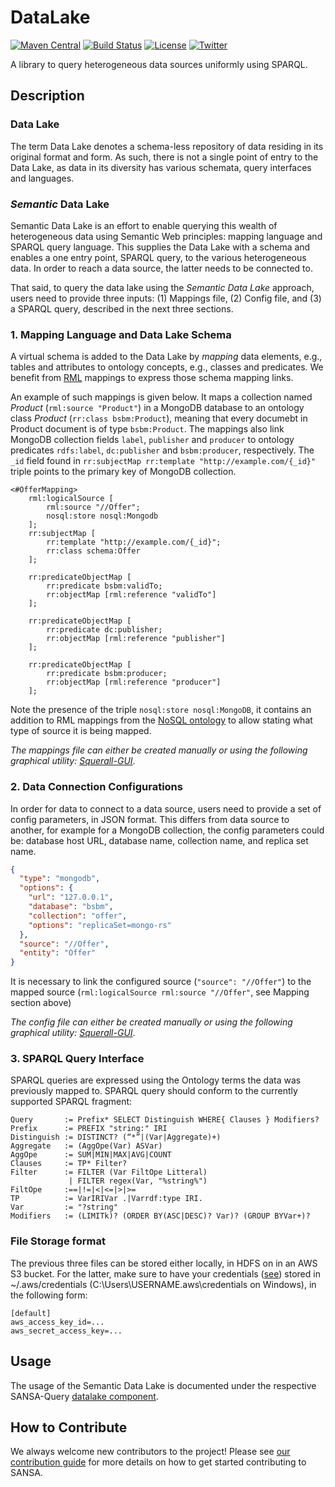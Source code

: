 # DataLake
[![Maven Central](https://maven-badges.herokuapp.com/maven-central/net.sansa-stack/sansa-datalake-parent_2.11/badge.svg)](https://maven-badges.herokuapp.com/maven-central/net.sansa-stack/sansa-datalake-parent_2.11)
[![Build Status](https://ci.aksw.org/jenkins/job/SANSA-ML/job/develop/badge/icon)](https://ci.aksw.org/jenkins/job/SANSA-DataLake//job/master/)
[![License](https://img.shields.io/badge/License-Apache%202.0-blue.svg)](https://opensource.org/licenses/Apache-2.0)
[![Twitter](https://img.shields.io/twitter/follow/SANSA_Stack.svg?style=social)](https://twitter.com/SANSA_Stack)

A library to query heterogeneous data sources uniformly using SPARQL.

## Description
### Data Lake
The term Data Lake denotes a schema-less repository of data residing in its original format and form. As such, there is not a single point of entry to the Data Lake, as data in its diversity has various schemata, query interfaces and languages.

### _Semantic_ Data Lake
Semantic Data Lake is an effort to enable querying this wealth of heterogeneous data using Semantic Web principles: mapping language and  SPARQL query language. This supplies the Data Lake with a schema and enables a one entry point, SPARQL query, to the various heterogeneous data. In order to reach a data source, the latter needs to be connected to.

That said, to query the data lake using the _Semantic Data Lake_ approach, users need to provide three inputs: (1) Mappings file, (2) Config file, and (3) a SPARQL query, described in the next three sections.

### 1. Mapping Language and Data Lake Schema
A virtual schema is added to the Data Lake by _mapping_ data elements, e.g., tables and attributes to ontology concepts, e.g., classes and predicates. We benefit from [RML](http://rml.io/) mappings to express those schema mapping links.

An example of such mappings is given below. It maps a collection named _Product_ (`rml:source "Product"`) in a MongoDB database to an ontology class _Product_ (`rr:class bsbm:Product`), meaning that every documebt in Product document is of type `bsbm:Product`. The mappings also link MongoDB collection fields `label`, `publisher` and `producer` to ontology predicates `rdfs:label`, `dc:publisher` and `bsbm:producer`, respectively. The `_id` field found in `rr:subjectMap rr:template "http://example.com/{_id}"` triple points to the primary key of MongoDB collection.

```
<#OfferMapping>
	rml:logicalSource [
		rml:source "//Offer";
		nosql:store nosql:Mongodb
	];
	rr:subjectMap [
		rr:template "http://example.com/{_id}";
		rr:class schema:Offer
	];

	rr:predicateObjectMap [
		rr:predicate bsbm:validTo;
		rr:objectMap [rml:reference "validTo"]
	];

	rr:predicateObjectMap [
		rr:predicate dc:publisher;
		rr:objectMap [rml:reference "publisher"]
	];

	rr:predicateObjectMap [
		rr:predicate bsbm:producer;
		rr:objectMap [rml:reference "producer"]
	];
```

Note the presence of the triple `nosql:store nosql:MongoDB`, it contains an addition to RML mappings from the [NoSQL ontology](http://purl.org/db/nosql#) to allow stating what type of source it is being mapped.

_The mappings file can either be created manually or using the following graphical utility: [Squerall-GUI](https://github.com/EIS-Bonn/Squerall-GUI)_.

### 2. Data Connection Configurations
In order for data to connect to a data source, users need to provide a set of config parameters, in JSON format. This differs from data source to another, for example for a MongoDB collection, the config parameters could be: database host URL, database name, collection name, and replica set name.

```JSON
{
  "type": "mongodb",
  "options": {
    "url": "127.0.0.1",
    "database": "bsbm",
    "collection": "offer",
    "options": "replicaSet=mongo-rs"
  },
  "source": "//Offer",
  "entity": "Offer"
}
```

It is necessary to link the configured source (`"source": "//Offer"`)  to the mapped source (`rml:logicalSource rml:source "//Offer"`, see Mapping section above)

_The config file can either be created manually or using the following graphical utility: [Squerall-GUI](https://github.com/EIS-Bonn/Squerall-GUI)_.

### 3. SPARQL Query Interface
SPARQL queries are expressed using the Ontology terms the data was previously mapped to. SPARQL query should conform to the currently supported SPARQL fragment:

```SPARQL
Query       := Prefix* SELECT Distinguish WHERE{ Clauses } Modifiers?
Prefix      := PREFIX "string:" IRI
Distinguish := DISTINCT? (“*”|(Var|Aggregate)+)
Aggregate   := (AggOpe(Var) ASVar)
AggOpe      := SUM|MIN|MAX|AVG|COUNT
Clauses     := TP* Filter?
Filter      := FILTER (Var FiltOpe Litteral)
             | FILTER regex(Var, "%string%")
FiltOpe     :==|!=|<|<=|>|>=
TP          := VarIRIVar .|Varrdf:type IRI.
Var         := "?string"
Modifiers   := (LIMITk)? (ORDER BY(ASC|DESC)? Var)? (GROUP BYVar+)?
```

### File Storage format
The previous three files can be stored either locally, in HDFS on in an AWS S3 bucket. For the latter, make sure to have your credentials ([see](https://docs.aws.amazon.com/sdk-for-java/v1/developer-guide/setup-credentials.html)) stored in ~/.aws/credentials (C:\Users\USERNAME\.aws\credentials on Windows), in the following form:
```
[default]
aws_access_key_id=...
aws_secret_access_key=...
```

## Usage
The usage of the Semantic Data Lake is documented under the respective SANSA-Query [datalake component](https://github.com/SANSA-Stack/SANSA-Query/tree/develop/sansa-query-spark/src/main/scala/net/sansa_stack/query/spark/datalake).

## How to Contribute
We always welcome new contributors to the project! Please see [our contribution guide](http://sansa-stack.net/contributing-to-sansa/) for more details on how to get started contributing to SANSA.
